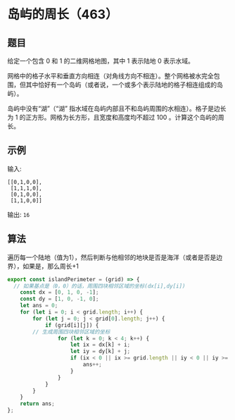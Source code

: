 # 岛屿的周长（463）

## 题目

给定一个包含 0 和 1 的二维网格地图，其中 1 表示陆地 0 表示水域。

网格中的格子水平和垂直方向相连（对角线方向不相连）。整个网格被水完全包围，但其中恰好有一个岛屿（或者说，一个或多个表示陆地的格子相连组成的岛屿）。

岛屿中没有“湖”（“湖” 指水域在岛屿内部且不和岛屿周围的水相连）。格子是边长为 1 的正方形。网格为长方形，且宽度和高度均不超过 100 。计算这个岛屿的周长。

## 示例

输入:
```
[[0,1,0,0],
 [1,1,1,0],
 [0,1,0,0],
 [1,1,0,0]]
```
输出: `16`

## 算法

遍历每一个陆地（值为1），然后判断与他相邻的地块是否是海洋（或者是否是边界），如果是，那么周长+1

```js
export const islandPerimeter = (grid) => {
  // 如果基点是（0，0）的话，周围四块相邻区域的坐标(dx[i],dy[i])
	const dx = [0, 1, 0, -1];
	const dy = [1, 0, -1, 0];
	let ans = 0;
	for (let i = 0; i < grid.length; i++) {
		for (let j = 0; j < grid[0].length; j++) {
			if (grid[i][j]) {
        // 生成周围四块相邻区域的坐标
				for (let k = 0; k < 4; k++) {
					let ix = dx[k] + i;
					let iy = dy[k] + j;
					if (ix < 0 || ix >= grid.length || iy < 0 || iy >= grid[0].length || !grid[ix][iy]) {
						ans++;
					}
				}
			}
		}
	}
	return ans;
};
```